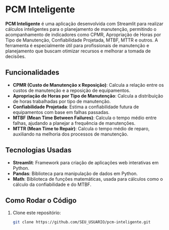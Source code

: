 # PCM Inteligente

**PCM Inteligente** é uma aplicação desenvolvida com Streamlit para realizar cálculos inteligentes para o planejamento de manutenção, permitindo o acompanhamento de indicadores como CPMR, Apropriação de Horas por Tipo de Manutenção, Confiabilidade Projetada, MTBF, MTTR e outros. A ferramenta é especialmente útil para profissionais de manutenção e planejamento que buscam otimizar recursos e melhorar a tomada de decisões.

## Funcionalidades

- **CPMR (Custo de Manutenção x Reposição)**: Calcula a relação entre os custos de manutenção e a reposição de equipamentos.
- **Apropriação de Horas por Tipo de Manutenção**: Calcula a distribuição de horas trabalhadas por tipo de manutenção.
- **Confiabilidade Projetada**: Estima a confiabilidade futura de equipamentos com base em falhas passadas.
- **MTBF (Mean Time Between Failures)**: Calcula o tempo médio entre falhas, ajudando a planejar a frequência de manutenções.
- **MTTR (Mean Time to Repair)**: Calcula o tempo médio de reparo, auxiliando na melhoria dos processos de manutenção.

## Tecnologias Usadas

- **Streamlit**: Framework para criação de aplicações web interativas em Python.
- **Pandas**: Biblioteca para manipulação de dados em Python.
- **Math**: Biblioteca de funções matemáticas, usada para cálculos como o cálculo da confiabilidade e do MTBF.

## Como Rodar o Código

1. Clone este repositório:
   ```bash
   git clone https://github.com/SEU_USUARIO/pcm-inteligente.git
